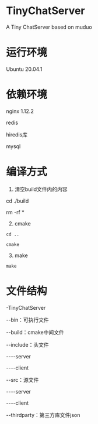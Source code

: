 # TinyChatServer
A Tiny ChatServer based on muduo

# 运行环境
Ubuntu 20.04.1

# 依赖环境
nginx 1.12.2

redis

hiredis库

mysql

# 编译方式
1. 清空build文件内的内容

cd ./build

rm -rf *

2. cmake

`cd ..`

`cmake`

3. make

`make`

# 文件结构
-TinyChatServer

--bin：可执行文件

--build：cmake中间文件

--include：头文件

----server

----client

--src：源文件

----server

----client

--thirdparty：第三方库文件json

